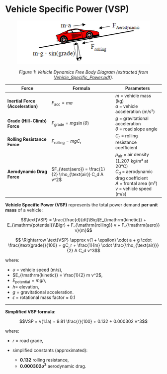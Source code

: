 # Vehicle Specific Power (VSP)

<div align="center">

![Vehicle Dynamics Free Body Diagram](/docs/references/figures/Vehicle-Dynamics-FBD.PNG)

*Figure 1: Vehicle Dynamics Free Body Diagram (extracted from [Vehicle_Specific_Power.pdf](/docs/references/Vehicle_Specific_Power.pdf)).*

| **Force**                         | **Formula**                                                 | **Parameters**                                                                                                                                                |
| --------------------------------- | ----------------------------------------------------------- | ------------------------------------------------------------------------------------------------------------------------------------------------------------- |
| **Inertial Force (Acceleration)** | $F_{\text{acc}} = m a$                                      | $m$ = vehicle mass (kg) <br> $a$ = vehicle acceleration (m/s²)                                                                                                |
| **Grade (Hill-Climb) Force**      | $F_{\text{grade}} = mg\sin(\theta)$                         | $g$ = gravitational acceleration <br> $\theta$ = road slope angle                                                                                             |
| **Rolling Resistance Force**      | $F_{\text{rolling}} = mgC_r$                                | $C_r$ = rolling resistance coefficient                                                                                                                        |
| **Aerodynamic Drag Force**        | $F_{\text{aero}} = \frac{1}{2} \rho_{\text{air}} C_d A v^2$ | $\rho_{\text{air}}$ = air density (1.207 kg/m³ at 20°C) <br> $C_d$ = aerodynamic drag coefficient <br> $A$ = frontal area (m²) <br> $v$ = vehicle speed (m/s) |

</div>

**Vehicle Specific Power (VSP)** represents the total power demand **per unit mass** of a vehicle:

$$\text{VSP} = \frac{\frac{d}{dt}\Bigl(E_{\mathrm{kinetic}} + E_{\mathrm{potential}}\Bigr) + F_{\mathrm{rolling}} v + F_{\mathrm{aero}} v}{m}$$

$$ \Rightarrow \text{VSP} \approx v(1 + \epsilon) \cdot a + g \cdot \frac{\text{grade}}{100} + gC_r + \frac{1}{m} \cdot \frac{\rho_{\text{air}}}{2} A C_d v^3$$

where:
- $\upsilon$ = vehicle speed (m/s),
- $E_{\mathrm{kinetic}} = \frac{1}{2} m v^2$,
- $E_{\mathrm{potential}} = mgh$,
- $h =$ elevation,
- $g$ = gravitational acceleration.
- $\epsilon$ = rotational mass factor $\approx$ 0.1

---

**Simplified VSP formula:**

$$VSP = v(1.1a) + 9.81 \frac{r}{100} + 0.132 + 0.000302 v^3$$

where:
- $r$ = road grade,

- simplified constants (approximated):
  - **$0.132$** rolling resistance,
  - **$0.000302 \upsilon^3$** aerodynamic drag.
